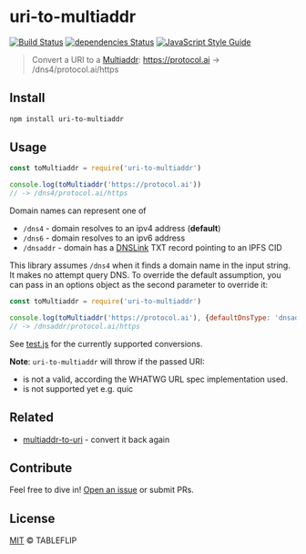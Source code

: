 # uri-to-multiaddr

[![Build Status](https://travis-ci.org/tableflip/uri-to-multiaddr.svg?branch=master)](https://travis-ci.org/tableflip/uri-to-multiaddr) [![dependencies Status](https://david-dm.org/tableflip/uri-to-multiaddr/status.svg)](https://david-dm.org/tableflip/uri-to-multiaddr) [![JavaScript Style Guide](https://img.shields.io/badge/code_style-standard-brightgreen.svg)](https://standardjs.com)

> Convert a URI to a [Multiaddr](https://multiformats.io/multiaddr/): https://protocol.ai -> /dns4/protocol.ai/https

## Install

```sh
npm install uri-to-multiaddr
```

## Usage

```js
const toMultiaddr = require('uri-to-multiaddr')

console.log(toMultiaddr('https://protocol.ai'))
// -> /dns4/protocol.ai/https
```

Domain names can represent one of

- `/dns4` - domain resolves to an ipv4 address (**default**)
- `/dns6` - domain resolves to an ipv6 address
- `/dnsaddr` - domain has a [DNSLink](https://docs.ipfs.io/guides/concepts/dnslink/) TXT record pointing to an IPFS CID

This library assumes `/dns4` when it finds a domain name in the input string.
It makes no attempt query DNS. To override the default assumption, you can pass
in an options object as the second parameter to override it:

```js
const toMultiaddr = require('uri-to-multiaddr')

console.log(toMultiaddr('https://protocol.ai'), {defaultDnsType: 'dnsaddr'})
// -> /dnsaddr/protocol.ai/https
```

See [test.js](./test.js) for the currently supported conversions.

**Note**: `uri-to-multiaddr` will throw if the passed URI:
  - is not a valid, according the WHATWG URL spec implementation used.
  - is not supported yet e.g. quic

## Related

- [multiaddr-to-uri](https://github.com/tableflip/multiaddr-to-uri) - convert it back again

## Contribute

Feel free to dive in! [Open an issue](https://github.com/tableflip/uri-to-multiaddr/issues/new) or submit PRs.

## License

[MIT](LICENSE) © TABLEFLIP
